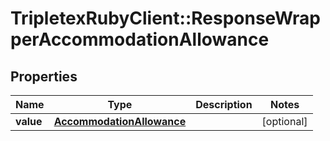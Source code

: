 # TripletexRubyClient::ResponseWrapperAccommodationAllowance

## Properties
Name | Type | Description | Notes
------------ | ------------- | ------------- | -------------
**value** | [**AccommodationAllowance**](AccommodationAllowance.md) |  | [optional] 


